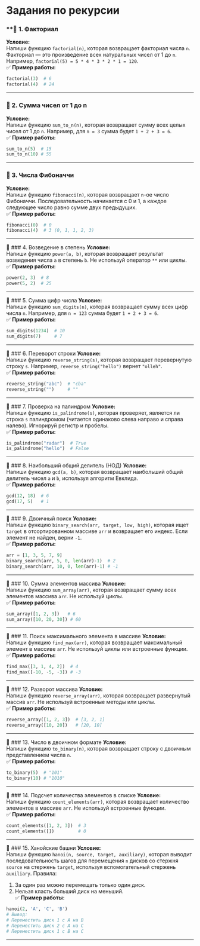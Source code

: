 # Задания по рекурсии

### **📌 1. Факториал
**Условие:**  
Напиши функцию `factorial(n)`, которая возвращает факториал числа `n`. Факториал — это произведение всех натуральных чисел от 1 до `n`. Например, `factorial(5) = 5 * 4 * 3 * 2 * 1 = 120`.  
✅ **Пример работы:**
```python
factorial(3)  # 6
factorial(4)  # 24
```

---

### 📌 2. Сумма чисел от 1 до n
**Условие:**  
Напиши функцию `sum_to_n(n)`, которая возвращает сумму всех целых чисел от 1 до `n`. Например, для `n = 3` сумма будет `1 + 2 + 3 = 6`.  
✅ **Пример работы:**
```python
sum_to_n(5)  # 15
sum_to_n(10) # 55
```

---

### 📌 3. Числа Фибоначчи
**Условие:**  
Напиши функцию `fibonacci(n)`, которая возвращает `n`-ое число Фибоначчи. Последовательность начинается с 0 и 1, а каждое следующее число равно сумме двух предыдущих.  
✅ **Пример работы:**
```python
fibonacci(0)  # 0
fibonacci(4)  # 3 (0, 1, 1, 2, 3)
```

---

📌 ### 4. Возведение в степень
**Условие:**  
Напиши функцию `power(a, b)`, которая возвращает результат возведения числа `a` в степень `b`. Не используй оператор `**` или циклы.  
✅ **Пример работы:**
```python
power(2, 3)  # 8
power(5, 2)  # 25
```

---

📌 ### 5. Сумма цифр числа
**Условие:**  
Напиши функцию `sum_digits(n)`, которая возвращает сумму всех цифр числа `n`. Например, для `n = 123` сумма будет `1 + 2 + 3 = 6`.  
✅ **Пример работы:**
```python
sum_digits(1234)  # 10
sum_digits(7)     # 7
```

---

📌 ### 6. Переворот строки
**Условие:**  
Напиши функцию `reverse_string(s)`, которая возвращает перевернутую строку `s`. Например, `reverse_string("hello")` вернет `"olleh"`.  
✅ **Пример работы:**
```python
reverse_string("abc")  # "cba"
reverse_string("")     # ""
```

---

📌 ### 7. Проверка на палиндром
**Условие:**  
Напиши функцию `is_palindrome(s)`, которая проверяет, является ли строка `s` палиндромом (читается одинаково слева направо и справа налево). Игнорируй регистр и пробелы.  
✅ **Пример работы:**
```python
is_palindrome("radar")  # True
is_palindrome("hello")  # False
```

---

📌 ### 8. Наибольший общий делитель (НОД)
**Условие:**  
Напиши функцию `gcd(a, b)`, которая возвращает наибольший общий делитель чисел `a` и `b`, используя алгоритм Евклида.  
✅ **Пример работы:**
```python
gcd(12, 18)  # 6
gcd(17, 5)   # 1
```

---

📌 ### 9. Двоичный поиск
**Условие:**  
Напиши функцию `binary_search(arr, target, low, high)`, которая ищет `target` в отсортированном массиве `arr` и возвращает его индекс. Если элемент не найден, верни `-1`.  
✅ **Пример работы:**
```python
arr = [1, 3, 5, 7, 9]
binary_search(arr, 5, 0, len(arr)-1)  # 2
binary_search(arr, 10, 0, len(arr)-1) # -1
```

---

📌 ### 10. Сумма элементов массива
**Условие:**  
Напиши функцию `sum_array(arr)`, которая возвращает сумму всех элементов массива `arr`. Не используй циклы.  
✅ **Пример работы:**
```python
sum_array([1, 2, 3])   # 6
sum_array([10, 20, 30]) # 60
```

---

📌 ### 11. Поиск максимального элемента в массиве
**Условие:**  
Напиши функцию `find_max(arr)`, которая возвращает максимальный элемент в массиве `arr`. Не используй циклы или встроенные функции.  
✅ **Пример работы:**
```python
find_max([3, 1, 4, 2])  # 4
find_max([-10, -5, -3]) # -3
```

---

📌 ### 12. Разворот массива
**Условие:**  
Напиши функцию `reverse_array(arr)`, которая возвращает развернутый массив `arr`. Не используй встроенные методы или циклы.  
✅ **Пример работы:**
```python
reverse_array([1, 2, 3])  # [3, 2, 1]
reverse_array([10, 20])   # [20, 10]
```

---

📌 ### 13. Число в двоичном формате
**Условие:**  
Напиши функцию `to_binary(n)`, которая возвращает строку с двоичным представлением числа `n`.  
✅ **Пример работы:**
```python
to_binary(5)  # "101"
to_binary(10) # "1010"
```

---

📌 ### 14. Подсчет количества элементов в списке
**Условие:**  
Напиши функцию `count_elements(arr)`, которая возвращает количество элементов в массиве `arr`. Не используй встроенные функции.  
✅ **Пример работы:**
```python
count_elements([1, 2, 3])  # 3
count_elements([])         # 0
```

---

📌 ### 15. Ханойские башни
**Условие:**  
Напиши функцию `hanoi(n, source, target, auxiliary)`, которая выводит последовательность шагов для перемещения `n` дисков со стержня `source` на стержень `target`, используя вспомогательный стержень `auxiliary`. Правила:  
1. За один раз можно перемещать только один диск.  
2. Нельзя класть больший диск на меньший.  
✅ **Пример работы:**
```python
hanoi(2, 'A', 'C', 'B')
# Вывод:
# Переместить диск 1 с A на B
# Переместить диск 2 с A на C
# Переместить диск 1 с B на C
```

---
